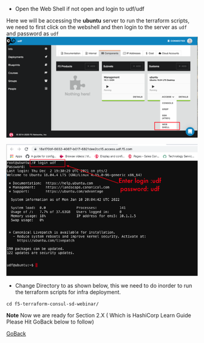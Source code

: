 - Open the Web Shell if not open  and login to udf/udf

Here we will be accessing the **ubuntu** server to run the terraform scripts,
 we need to first click on the webshell and then login to the server as ```udf``` and password as ```udf```
   ![alt text](../images/accessbuntu.png)

   ![alt text](../images/udflogin.png)

- Change Directory to as shown below, this we need to do inorder to run the terraform scripts for infra deployment. 

```
cd f5-terraform-consul-sd-webinar/

```
**Note** Now we are ready for Section 2.X ( Which is HashiCorp Learn Guide Please Hit GoBack below to follow) 

[GoBack](../README.md)
